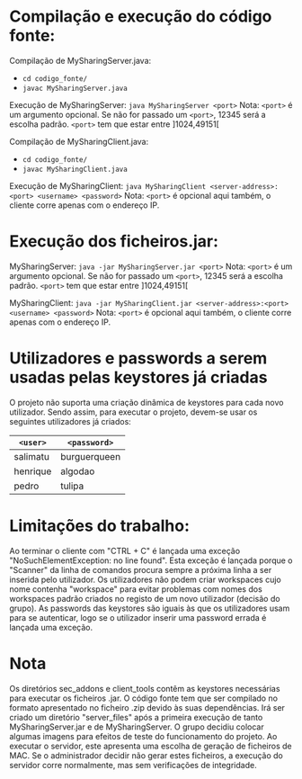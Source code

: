 # Compilação e execução do código fonte:

Compilação de MySharingServer.java: 
- `cd codigo_fonte/`
- `javac MySharingServer.java`

Execução de MySharingServer: `java MySharingServer <port>`
Nota: `<port>` é um argumento opcional. Se não for passado um `<port>`, 12345 será a escolha padrão.
      `<port>` tem que estar entre ]1024,49151[

Compilação de MySharingClient.java: 
- `cd codigo_fonte/`
- `javac MySharingClient.java`

Execução de MySharingClient: `java MySharingClient <server-address>:<port> <username> <password>`
Nota: `<port>` é opcional aqui também, o cliente corre apenas com o endereço IP.


# Execução dos ficheiros.jar:

MySharingServer: `java -jar MySharingServer.jar <port>`
Nota: `<port>` é um argumento opcional. Se não for passado um `<port>`, 12345 será a escolha padrão.
      `<port>` tem que estar entre ]1024,49151[

MySharingClient: `java -jar MySharingClient.jar <server-address>:<port> <username> <password>`
Nota: `<port>` é opcional aqui também, o cliente corre apenas com o endereço IP.

# Utilizadores e passwords a serem usadas pelas keystores já criadas
O projeto não suporta uma criação dinâmica de keystores para cada novo utilizador. Sendo assim, para executar o projeto, devem-se usar os seguintes utilizadores já criados:

<table>
  <thead>
    <tr>
      <th><code>&lt;user&gt;</code></th>
      <th><code>&lt;password&gt;</code></th>
    </tr>
  </thead>
  <tbody>
    <tr><td>salimatu</td><td>burguerqueen</td></tr>
    <tr><td>henrique</td><td>algodao</td></tr>
    <tr><td>pedro</td><td>tulipa</td></tr>
  </tbody>
</table>


# Limitações do trabalho:
Ao terminar o cliente com "CTRL + C" é lançada uma exceção "NoSuchElementException: no line found".
Esta exceção é lançada porque o "Scanner" da linha de comandos procura sempre a próxima linha a ser inserida
pelo utilizador.
Os utilizadores não podem criar workspaces cujo nome contenha "workspace" para evitar problemas com nomes 
dos workspaces padrão criados no registo de um novo utilizador (decisão do grupo).
As passwords das keystores são iguais às que os utilizadores usam para se autenticar, logo se o utilizador inserir
uma password errada é lançada uma exceção.

# Nota
Os diretórios sec_addons e client_tools contêm as keystores necessárias para executar os ficheiros .jar.
O código fonte tem que ser compilado no formato apresentado no ficheiro .zip devido às suas dependências.
Irá ser criado um diretório "server_files" após a primeira execução de tanto MySharingServer.jar e de MySharingServer.
O grupo decidiu colocar algumas imagens para efeitos de teste do funcionamento do projeto.
Ao executar o servidor, este apresenta uma escolha de geração de ficheiros de MAC. Se o administrador decidir não gerar
estes ficheiros, a execução do servidor corre normalmente, mas sem verificações de integridade.
